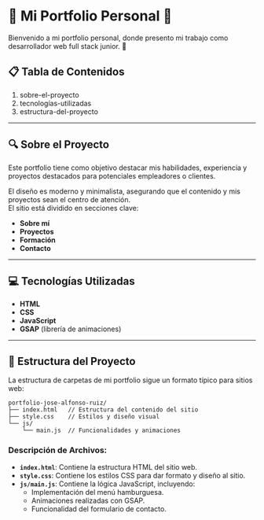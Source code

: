 # 🌟 Mi Portfolio Personal 🌟

Bienvenido a mi portfolio personal, donde presento mi trabajo como desarrollador web full stack junior. 🚀

## 📋 Tabla de Contenidos
1. sobre-el-proyecto  
2. tecnologías-utilizadas
3. estructura-del-proyecto

---

## 🔍 Sobre el Proyecto
Este portfolio tiene como objetivo destacar mis habilidades, experiencia y proyectos destacados para potenciales empleadores o clientes.  

El diseño es moderno y minimalista, asegurando que el contenido y mis proyectos sean el centro de atención.  
El sitio está dividido en secciones clave:  
- **Sobre mí**  
- **Proyectos**  
- **Formación**  
- **Contacto**  

---

## 💻 Tecnologías Utilizadas
- **HTML**  
- **CSS**  
- **JavaScript**  
- **GSAP** (librería de animaciones)  

---

## 📁 Estructura del Proyecto
La estructura de carpetas de mi portfolio sigue un formato típico para sitios web:

```plaintext
portfolio-jose-alfonso-ruiz/
├── index.html   // Estructura del contenido del sitio
├── style.css    // Estilos y diseño visual
└── js/
    └── main.js  // Funcionalidades y animaciones
````

### Descripción de Archivos:
- **`index.html`**: Contiene la estructura HTML del sitio web.  
- **`style.css`**: Contiene los estilos CSS para dar formato y diseño al sitio.  
- **`js/main.js`**: Contiene la lógica JavaScript, incluyendo:
  - Implementación del menú hamburguesa.
  - Animaciones realizadas con GSAP.
  - Funcionalidad del formulario de contacto.
